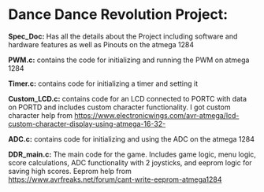 # Dance Dance Revolution Project:

**Spec_Doc:** Has all the details about the Project including software and hardware features as well as Pinouts on the atmega 1284

**PWM.c:** contains the code for initializing and running the PWM on atmega 1284

**Timer.c:** contains code for initializing a timer and setting it 

**Custom_LCD.c:** contains code for an LCD connected to PORTC with data on PORTD and includes custom character functionality. I got custom character help from https://www.electronicwings.com/avr-atmega/lcd-custom-character-display-using-atmega-16-32-

**ADC.c:** contains code for initializing and using the ADC on the atmega 1284

**DDR_main.c:** The main code for the game. Includes game logic, menu logic, score calculations, ADC functionality with 2 joysticks, and eeprom logic for saving high scores.
Eeprom help from https://www.avrfreaks.net/forum/cant-write-eeprom-atmega1284

